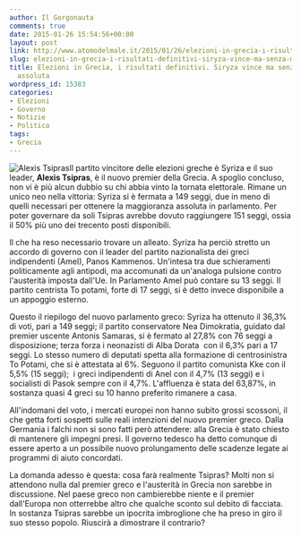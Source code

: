 ```yaml
---
author: Il Gorgonauta
comments: true
date: 2015-01-26 15:54:56+00:00
layout: post
link: http://www.atomodelmale.it/2015/01/26/elezioni-in-grecia-i-risultati-definitivi-siryza-vince-ma-senza-maggioranza-assoluta/
slug: elezioni-in-grecia-i-risultati-definitivi-siryza-vince-ma-senza-maggioranza-assoluta
title: Elezioni in Grecia, i risultati definitivi. Siryza vince ma senza maggioranza
  assoluta
wordpress_id: 15383
categories:
- Elezioni
- Governo
- Notizie
- Politica
tags:
- Grecia
---
```


![Alexis Tsipras](http://www.atomodelmale.it/wp-content/uploads/2015/01/Alexis-Tsipras.jpg)Il partito vincitore delle elezioni greche è Syriza e il suo leader, **Alexis Tsipras**, è il nuovo premier della Grecia. A spoglio concluso, non vi è più alcun dubbio su chi abbia vinto la tornata elettorale. Rimane un unico neo nella vittoria: Syriza si è fermata a 149 seggi, due in meno di quelli necessari per ottenere la maggioranza assoluta in parlamento. Per poter governare da soli Tsipras avrebbe dovuto raggiungere 151 seggi, ossia il 50% più uno dei trecento posti disponibili.

Il che ha reso necessario trovare un alleato. Syriza ha perciò stretto un accordo di governo con il leader del partito nazionalista dei greci indipendenti (Amel), Panos Kammenos. Un'intesa tra due schieramenti politicamente agli antipodi, ma accomunati da un'analoga pulsione contro l'austerità imposta dall'Ue. In Parlamento Amel può contare su 13 seggi. Il partito centrista To potami, forte di 17 seggi, si è detto invece disponibile a un appoggio esterno.


Questo il riepilogo del nuovo parlamento greco: Syriza ha ottenuto il 36,3% di voti, pari a 149 seggi; il partito conservatore Nea Dimokratia, guidato dal premier uscente Antonis Samaras, si è fermato al 27,8% con 76 seggi a disposizione; terza forza i neonazisti di Alba Dorata  con il 6,3% pari a 17 seggi. Lo stesso numero di deputati spetta alla formazione di centrosinistra To Potami, che si è attestata al 6%. Seguono il partito comunista Kke con il 5,5% (15 seggi);  i greci indipendenti di Anel con il 4,7% (13 seggi) e i socialisti di Pasok sempre con il 4,7%. L'affluenza è stata del 63,87%, in sostanza quasi 4 greci su 10 hanno preferito rimanere a casa.

All'indomani del voto, i mercati europei non hanno subito grossi scossoni, il che getta forti sospetti sulle reali intenzioni del nuovo premier greco. Dalla Germania i falchi non si sono fatti però attendere: alla Grecia è stato chiesto di mantenere gli impegni presi. Il governo tedesco ha detto comunque di essere aperto a un possibile nuovo prolungamento delle scadenze legate ai programmi di aiuto concordati.

La domanda adesso è questa: cosa farà realmente Tsipras? Molti non si attendono nulla dal premier greco e l'austerità in Grecia non sarebbe in discussione. Nel paese greco non cambierebbe niente e il premier dall'Europa non otterrebbe altro che qualche sconto sul debito di facciata. In sostanza Tsipras sarebbe un ipocrita imbroglione che ha preso in giro il suo stesso popolo. Riuscirà a dimostrare il contrario?
